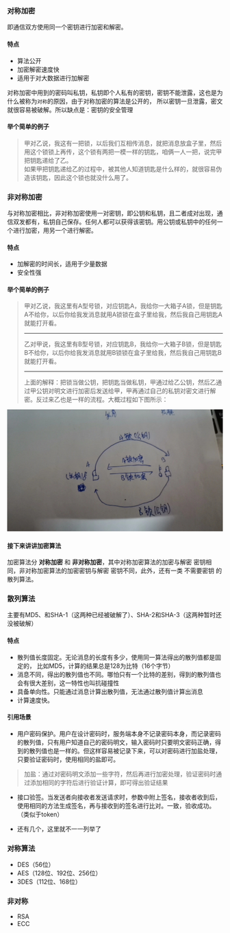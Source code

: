 ### 对称加密
即通信双方使用同一个密钥进行加密和解密。
#### 特点
- 算法公开
- 加密解密速度快
- 适用于对大数据进行加解密

对称加密中用到的密码叫私钥，私钥即个人私有的密钥，密钥不能泄露，这也是为什么被称为`对称`的原因，由于对称加密的算法是公开的，
所以密钥一旦泄露，密文就很容易被破解。所以缺点是：密钥的安全管理

#### 举个简单的例子
> 甲对乙说，我这有一把锁，以后我们互相传消息，就把消息放盒子里，然后用这个锁锁上再传，这个锁有两把一模一样的钥匙，咱俩一人一把，说完甲把钥匙递给了乙。<br>
> 如果甲把钥匙递给乙的过程中，被其他人知道钥匙是什么样的，就很容易伪造该钥匙，因此这个锁也就没什么用了。

### 非对称加密
与对称加密相比，非对称加密使用一对密钥，即公钥和私钥，且二者成对出现，通信双发都有，私钥自己保存。任何人都可以获得该密钥。用公钥或私钥中的任何一个进行加密，用另一个进行解密。

#### 特点
- 加解密的时间长，适用于少量数据
- 安全性强

#### 举个简单的例子
> 甲对乙说，我这里有A型号锁，对应钥匙A，我给你一大箱子A锁，但是钥匙A不给你，以后你给我发消息就用A锁锁在盒子里给我，然后我自己用钥匙A就能打开看。<hr>
> 乙对甲说，我这里有B型号锁，对应钥匙B，我给你一大箱子B锁，但是钥匙B不给你，以后你给我发消息就用B锁锁在盒子里给我，然后我自己用钥匙B就能打开看。<hr>
> 上面的解释：把锁当做公钥，把钥匙当做私钥，甲通过给乙公钥，然后乙通过甲公钥对明文进行加密后发送给甲，甲再通过自己的私钥对密文进行解密。反过来乙也是一样的流程。大概过程如下图所示：

![](%E9%9D%9E%E5%AF%B9%E7%A7%B0%E5%8A%A0%E5%AF%86%E7%9A%84%E8%BF%87%E7%A8%8B.jpg)


#### 接下来讲讲加密算法
加密算法分 <B>对称加密</B> 和 <B>非对称加密</B>，其中对称加密算法的加密与解密 密钥相同，非对称加密算法的加密密钥与解密 密钥不同，此外，还有一类 不需要密钥 的 散列算法。

### 散列算法
主要有MD5、和SHA-1（这两种已经被破解了）、SHA-2和SHA-3（这两种暂时还没被破解）
#### 特点
- 散列值长度固定。无论消息的长度有多少，使用同一算法得出的散列值都是固定的，
比如MD5，计算的结果总是128为比特（16个字节）
- 消息不同，得出的散列值也不同。哪怕只有一个比特的差别，得到的散列值也会有很大差别，这一特性也叫抗碰撞性
- 具备单向性。只能通过消息计算出散列值，无法通过散列值计算出消息
- 计算速度快。
#### 引用场景
- 用户密码保护。用户在设计密码时，服务端本身不记录密码本身，而记录密码的散列值，只有用户知道自己的密码明文，输入密码时只要明文密码正确，得到的散列值也是一样的。但这样容易被记录下来，可以对密码进行加盐处理，只要验证密码时，使用相同的盐即可。
> 加盐：通过对密码明文添加一些字符，然后再进行加密处理，验证密码时通过添加相同的字符后进行验证计算，即可得出验证结果

- 接口验签。当发送者向接收者发送请求时，参数中附上签名，接收者收到后，使用相同的方法生成签名，再与接收到的签名进行比对。一致，验收成功。（类似于token）

- 还有几个，这里就不一一列举了

### 对称算法
- DES（56位）
- AES（128位、192位、256位）
- 3DES（112位、168位）

### 非对称
- RSA
- ECC



